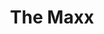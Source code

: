 ---
title: The Maxx
issue: 4A
issue_nr: 4
full_title: Maxx!
subtitle: ""
story_arc: ""
crossover: ""
variant: A
publisher: Image Comics
creators: 
  - Sam Kieth
  - William Messner-Loebs
  - James Sinclair
release_date: Apr 1993
release_year: 1993
genre:
  - Super-Heroes
format: Comic
pages: 32
signed_by: ""
price: 1.95
---